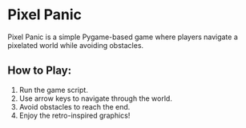 # Pixel Panic

Pixel Panic is a simple Pygame-based game where players navigate a pixelated world while avoiding obstacles.

## How to Play:

1. Run the game script.
2. Use arrow keys to navigate through the world.
3. Avoid obstacles to reach the end.
4. Enjoy the retro-inspired graphics!

